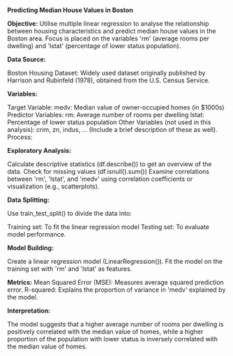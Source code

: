 **Predicting Median House Values in Boston**

**Objective:**  Utilise multiple linear regression to analyse the relationship between housing characteristics and predict median house values in the Boston area. Focus is placed on the variables 'rm' (average rooms per dwelling) and 'lstat' (percentage of lower status population).

**Data Source:**

Boston Housing Dataset: Widely used dataset originally published by Harrison and Rubinfeld (1978), obtained from the U.S. Census Service.

**Variables:**

Target Variable:
medv: Median value of owner-occupied homes (in $1000s)
Predictor Variables:
rm: Average number of rooms per dwelling
lstat: Percentage of lower status population
Other Variables (not used in this analysis):
crim, zn, indus, ... (Include a brief description of these as well).
Process:

**Exploratory Analysis:**

Calculate descriptive statistics (df.describe()) to get an overview of the data.
Check for missing values (df.isnull().sum())
Examine correlations between 'rm', 'lstat', and 'medv' using correlation coefficients or visualization (e.g., scatterplots).

**Data Splitting:**

Use train_test_split() to divide the data into:

Training set: To fit the linear regression model
Testing set: To evaluate model performance.

**Model Building:**

Create a linear regression model (LinearRegression()).
Fit the model on the training set with 'rm' and 'lstat' as features.

**Metrics:**
Mean Squared Error (MSE): Measures average squared prediction error.
R-squared: Explains the proportion of variance in 'medv' explained by the model.

**Interpretation:**

The model suggests that a higher average number of rooms per dwelling is positively correlated with the median value of homes, while a higher proportion of the population with lower status is inversely correlated with the median value of homes.

